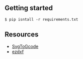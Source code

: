 ## Getting started

```shell
$ pip isntall -r requirements.txt
```

## Resources

- [SvgToGcode](https://github.com/PadLex/SvgToGcode/tree/master)
- [ezdxf](https://ezdxf.mozman.at/docs/tutorials/image_export.html#svg-export)
